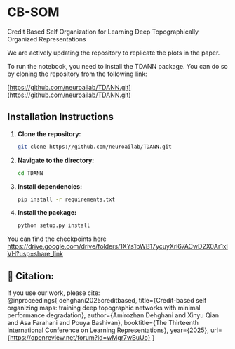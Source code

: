 # CB-SOM
Credit Based Self Organization for Learning Deep Topographically Organized Representations

We are actively updating the repository to replicate the plots in the paper. 

To run the notebook, you need to install the TDANN package. You can do so by cloning the repository from the following link:

[https://github.com/neuroailab/TDANN.git](https://github.com/neuroailab/TDANN.git)

## Installation Instructions

1. **Clone the repository:**

    ```bash
    git clone https://github.com/neuroailab/TDANN.git
    ```

2. **Navigate to the directory:**

    ```bash
    cd TDANN
    ```

3. **Install dependencies:**

    ```bash
    pip install -r requirements.txt
    ```

4. **Install the package:**

    ```bash
    python setup.py install
    ```
You can find the checkpoints here https://drive.google.com/drive/folders/1XYs1bWB17ycuyXrl67ACwD2X0Ar1xlVH?usp=share_link

## 📜 Citation:
If you use our work, please cite:  
@inproceedings{
dehghani2025creditbased,
title={Credit-based self organizing maps: training deep topographic networks with minimal performance degradation},
author={Amirozhan Dehghani and Xinyu Qian and Asa Farahani and Pouya Bashivan},
booktitle={The Thirteenth International Conference on Learning Representations},
year={2025},
url={https://openreview.net/forum?id=wMgr7wBuUo}
}
